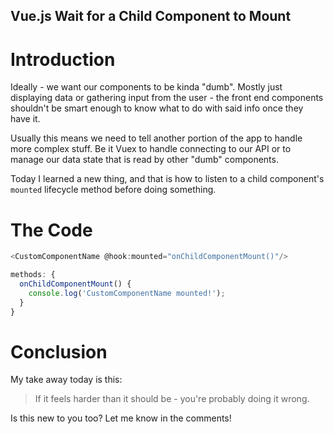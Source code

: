 ## Vue.js Wait for a Child Component to Mount

# Introduction
Ideally - we want our components to be kinda "dumb". Mostly just displaying data or gathering input from the user - the front end components shouldn't be smart enough to know what to do with said info once they have it. 

Usually this means we need to tell another portion of the app to handle more complex stuff. Be it Vuex to handle connecting to our API or to manage our data state that is read by other "dumb" components.

Today I learned a new thing, and that is how to listen to a child component's `mounted` lifecycle method before doing something. 

# The Code
```js
<CustomComponentName @hook:mounted="onChildComponentMount()"/>
```

```js
methods: {
  onChildComponentMount() {
    console.log('CustomComponentName mounted!');
  }
}
```

# Conclusion
My take away today is this:
> If it feels harder than it should be - you're probably doing it wrong.

Is this new to you too? Let me know in the comments!